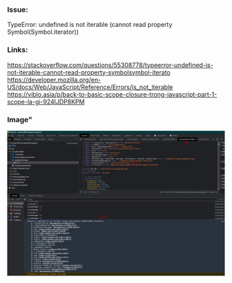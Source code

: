 ### Issue:
TypeError: undefined is not iterable (cannot read property Symbol(Symbol.iterator))

### Links:
https://stackoverflow.com/questions/55308778/typeerror-undefined-is-not-iterable-cannot-read-property-symbolsymbol-iterato
https://developer.mozilla.org/en-US/docs/Web/JavaScript/Reference/Errors/is_not_iterable
https://viblo.asia/p/back-to-basic-scope-closure-trong-javascript-part-1-scope-la-gi-924lJDP8KPM

### Image"
![](../imgs/1.png)